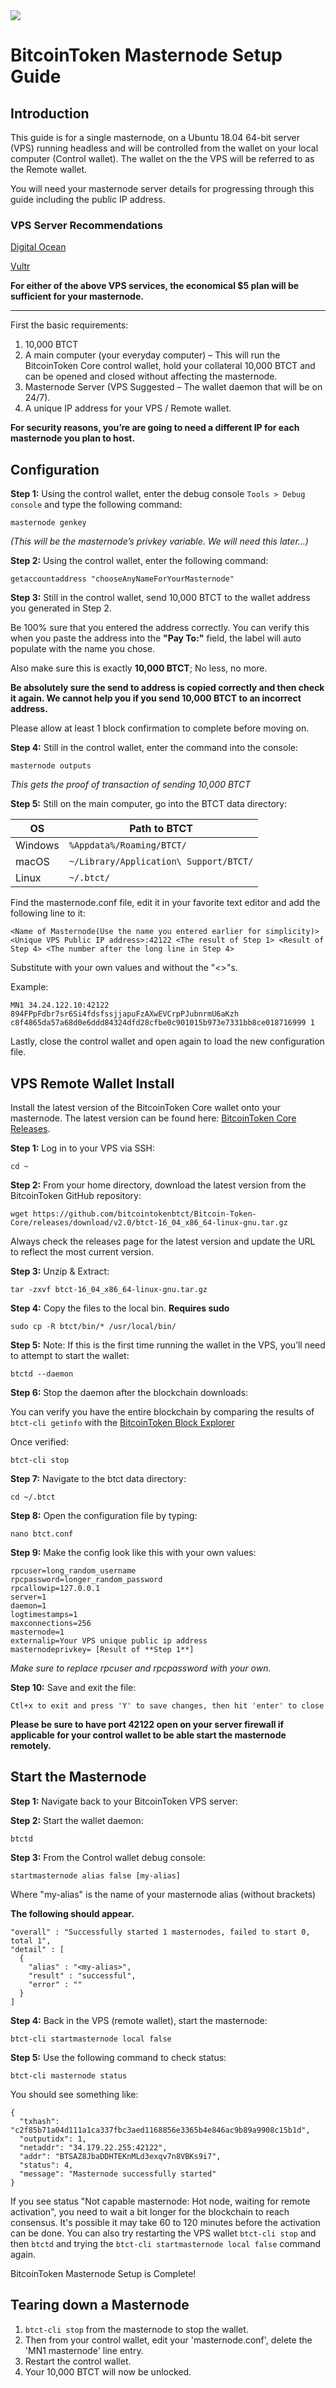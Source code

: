 <img src="https://raw.githubusercontent.com/bitcointokenbtct/Official-Images/master/github-header3.jpg">

BitcoinToken Masternode Setup Guide
==========================

## Introduction

This guide is for a single masternode, on a Ubuntu 18.04 64-bit server (VPS) running headless and will be controlled from the wallet on your local computer (Control wallet). The wallet on the the VPS will be referred to as the Remote wallet.

You will need your masternode server details for progressing through this guide including the public IP address.

### VPS Server Recommendations ###

[Digital Ocean](https://www.digitalocean.com/products/droplets/)

[Vultr](https://www.vultr.com/products/cloud-compute/#compute)

**For either of the above VPS services, the economical $5 plan will be sufficient for your masternode.**

---

First the basic requirements:

1. 10,000 BTCT
1. A main computer (your everyday computer) – This will run the BitcoinToken Core control wallet, hold your collateral 10,000 BTCT and can be opened and closed without affecting the masternode.
1. Masternode Server (VPS Suggested – The wallet daemon that will be on 24/7).
1. A unique IP address for your VPS / Remote wallet.

**For security reasons, you’re are going to need a different IP for each masternode you plan to host.**

## Configuration

**Step 1:** Using the control wallet, enter the debug console `Tools > Debug console` and type the following command:

```
masternode genkey
```

*(This will be the masternode’s privkey variable. We will need this later…)*

**Step 2:** Using the control wallet, enter the following command:

```
getaccountaddress "chooseAnyNameForYourMasternode"
```

**Step 3:** Still in the control wallet, send 10,000 BTCT to the wallet address you generated in Step 2. 

Be 100% sure that you entered the address correctly. You can verify this when you paste the address into the **"Pay To:"** field, the label will auto populate with the name you chose. 

Also make sure this is exactly **10,000 BTCT**; No less, no more.

**Be absolutely sure the send to address is copied correctly and then check it again. We cannot help you if you send 10,000 BTCT to an incorrect address.**

Please allow at least 1 block confirmation to complete before moving on.

**Step 4:** Still in the control wallet, enter the command into the console:

```
masternode outputs
```

*This gets the proof of transaction of sending 10,000 BTCT*

**Step 5:** Still on the main computer, go into the BTCT data directory:

OS | Path to BTCT
------------ | -------------
Windows | `%Appdata%/Roaming/BTCT/`
macOS | `~/Library/Application\ Support/BTCT/`
Linux | `~/.btct/`

Find the masternode.conf file, edit it in your favorite text editor and add the following line to it:

```
<Name of Masternode(Use the name you entered earlier for simplicity)> <Unique VPS Public IP address>:42122 <The result of Step 1> <Result of Step 4> <The number after the long line in Step 4>
```

Substitute with your own values and without the "<>"s.

Example:

```
MN1 34.24.122.10:42122 894FPpFdbr7sr6Si4fdsfssjjapuFzAXwEVCrpPJubnrmU6aKzh c8f4865da57a68d0e6ddd84324dfd28cfbe0c901015b973e7331bb8ce018716999 1
```

Lastly, close the control wallet and open again to load the new configuration file.

## VPS Remote Wallet Install

Install the latest version of the BitcoinToken Core wallet onto your masternode. The latest version can be found here: [BitcoinToken Core Releases](https://github.com/bitcointokenbtct/Bitcoin-Token-Core/releases).

**Step 1:** Log in to your VPS via SSH:

```
cd ~
```

**Step 2:** From your home directory, download the latest version from the BitcoinToken GitHub repository:

```
wget https://github.com/bitcointokenbtct/Bitcoin-Token-Core/releases/download/v2.0/btct-16_04_x86_64-linux-gnu.tar.gz
```

Always check the releases page for the latest version and update the URL to reflect the most current version.

**Step 3:** Unzip & Extract:

```
tar -zxvf btct-16_04_x86_64-linux-gnu.tar.gz
```

**Step 4:** Copy the files to the local bin. **Requires sudo**

```
sudo cp -R btct/bin/* /usr/local/bin/
```

**Step 5:** Note: If this is the first time running the wallet in the VPS, you’ll need to attempt to start the wallet:

```
btctd --daemon
```

**Step 6:** Stop the daemon after the blockchain downloads:

You can verify you have the entire blockchain by comparing the results of `btct-cli getinfo` with the [BitcoinToken Block Explorer](http://explorer.bitcointoken.website)

Once verified:

```
btct-cli stop
```

**Step 7:** Navigate to the btct data directory:

```
cd ~/.btct
```

**Step 8:** Open the configuration file by typing:

```
nano btct.conf
```

**Step 9:** Make the config look like this with your own values:

```
rpcuser=long_random_username
rpcpassword=longer_random_password
rpcallowip=127.0.0.1
server=1
daemon=1
logtimestamps=1
maxconnections=256
masternode=1
externalip=Your VPS unique public ip address
masternodeprivkey= [Result of **Step 1**]
```

*Make sure to replace rpcuser and rpcpassword with your own.*

**Step 10:** Save and exit the file:

```
Ctl+x to exit and press 'Y' to save changes, then hit 'enter' to close
```

**Please be sure to have port 42122 open on your server firewall if applicable for your control wallet to be able start the masternode remotely.**

## Start the Masternode

**Step 1:** Navigate back to your BitcoinToken VPS server:


**Step 2:** Start the wallet daemon:

```
btctd
```

**Step 3:** From the Control wallet debug console:

```
startmasternode alias false [my-alias]
```

Where "my-alias" is the name of your masternode alias (without brackets)

**The following should appear.**

```
"overall" : "Successfully started 1 masternodes, failed to start 0, total 1",
"detail" : [
  {
    "alias" : "<my-alias>",
    "result" : "successful",
    "error" : ""
  }
]
```

**Step 4:** Back in the VPS (remote wallet), start the masternode:

```
btct-cli startmasternode local false
```

**Step 5:** Use the following command to check status:

```
btct-cli masternode status
```

You should see something like:

```
{
  "txhash": "c2f85b71a04d111a1ca337fbc3aed1168856e3365b4e846ac9b89a9908c15b1d",
  "outputidx": 1,
  "netaddr": "34.179.22.255:42122",
  "addr": "BTSAZ8JbaDDHTEKnMLd3exqv7n8VBKs9i7",
  "status": 4,
  "message": "Masternode successfully started"
}
```

If you see status "Not capable masternode: Hot node, waiting for remote activation", you need to wait a bit longer for the blockchain to reach consensus. It's possible it may take 60 to 120 minutes before the activation can be done. You can also try restarting the VPS wallet `btct-cli stop` and then `btctd` and trying the `btct-cli startmasternode local false` command again.

BitcoinToken Masternode Setup is Complete!


## Tearing down a Masternode

1. `btct-cli stop` from the masternode to stop the wallet.
1. Then from your control wallet, edit your 'masternode.conf', delete the 'MN1 masternode' line entry.
1. Restart the control wallet.
1. Your 10,000 BTCT will now be unlocked.
